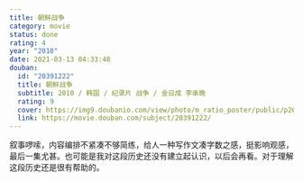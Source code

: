 ```yaml
---
title: 朝鲜战争
category: movie
status: done
rating: 4
year: "2010"
date: 2021-03-13 04:33:48
douban:
  id: "20391222"
  title: 朝鲜战争
  subtitle: 2010 / 韩国 / 纪录片 战争 / 金日成 李承晚
  rating: 9
  cover: https://img9.doubanio.com/view/photo/m_ratio_poster/public/p2624838216.jpg
  link: https://movie.douban.com/subject/20391222/
---
```


叙事啰嗦，内容编排不紧凑不够简练，给人一种写作文凑字数之感，挺影响观感，最后一集尤甚。也可能是我对这段历史还没有建立起认识，以后会再看。对于理解这段历史还是很有帮助的。
